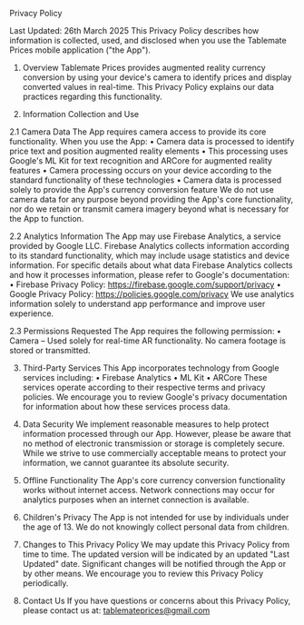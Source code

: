 Privacy Policy

Last Updated: 26th March 2025
This Privacy Policy describes how information is collected, used, and disclosed when you use the Tablemate Prices mobile application ("the App").

1. Overview
Tablemate Prices provides augmented reality currency conversion by using your device's camera to identify prices and display converted values in real-time. This Privacy Policy explains our data practices regarding this functionality.

2. Information Collection and Use

2.1 Camera Data
The App requires camera access to provide its core functionality. When you use the App:
•	Camera data is processed to identify price text and position augmented reality elements
•	This processing uses Google's ML Kit for text recognition and ARCore for augmented reality features
•	Camera processing occurs on your device according to the standard functionality of these technologies
•	Camera data is processed solely to provide the App's currency conversion feature
We do not use camera data for any purpose beyond providing the App's core functionality, nor do we retain or transmit camera imagery beyond what is necessary for the App to function.

2.2 Analytics Information
The App may use Firebase Analytics, a service provided by Google LLC. Firebase Analytics collects information according to its standard functionality, which may include usage statistics and device information.
For specific details about what data Firebase Analytics collects and how it processes information, please refer to Google's documentation:
•	Firebase Privacy Policy: https://firebase.google.com/support/privacy
•	Google Privacy Policy: https://policies.google.com/privacy
We use analytics information solely to understand app performance and improve user experience.

2.3 Permissions Requested
The App requires the following permission:
•	Camera – Used solely for real-time AR functionality. No camera footage is stored or transmitted.

3. Third-Party Services
This App incorporates technology from Google services including:
•	Firebase Analytics
•	ML Kit
•	ARCore
These services operate according to their respective terms and privacy policies. We encourage you to review Google's privacy documentation for information about how these services process data.

4. Data Security
We implement reasonable measures to help protect information processed through our App. However, please be aware that no method of electronic transmission or storage is completely secure. While we strive to use commercially acceptable means to protect your information, we cannot guarantee its absolute security.

5. Offline Functionality
The App's core currency conversion functionality works without internet access. Network connections may occur for analytics purposes when an internet connection is available.

6. Children's Privacy
The App is not intended for use by individuals under the age of 13. We do not knowingly collect personal data from children.

7. Changes to This Privacy Policy
We may update this Privacy Policy from time to time. The updated version will be indicated by an updated "Last Updated" date. Significant changes will be notified through the App or by other means. We encourage you to review this Privacy Policy periodically.

8. Contact Us
If you have questions or concerns about this Privacy Policy, please contact us at:
tablemateprices@gmail.com




